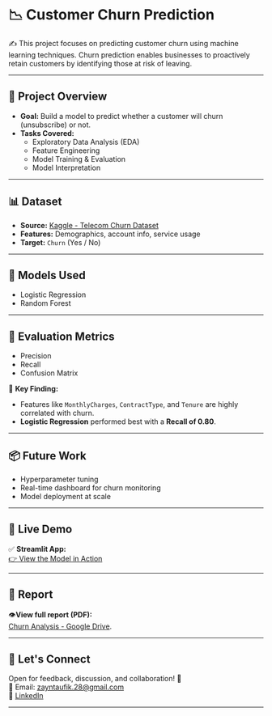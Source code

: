 # 📉 Customer Churn Prediction

✍️ This project focuses on predicting customer churn using machine learning techniques. Churn prediction enables businesses to proactively retain customers by identifying those at risk of leaving.

---

## 🚀 Project Overview

- **Goal:** Build a model to predict whether a customer will churn (unsubscribe) or not.
- **Tasks Covered:**
  - Exploratory Data Analysis (EDA)
  - Feature Engineering
  - Model Training & Evaluation
  - Model Interpretation

---

## 📊 Dataset

- **Source:** [Kaggle - Telecom Churn Dataset](https://www.kaggle.com/datasets/blastchar/telco-customer-churn)
- **Features:** Demographics, account info, service usage
- **Target:** `Churn` (Yes / No)

---

## 🤖 Models Used

- Logistic Regression  
- Random Forest

---

## 🧠 Evaluation Metrics

- Precision  
- Recall  
- Confusion Matrix

📌 **Key Finding:**  
- Features like `MonthlyCharges`, `ContractType`, and `Tenure` are highly correlated with churn.
- **Logistic Regression** performed best with a **Recall of 0.80**.

---

## 📦 Future Work

- Hyperparameter tuning  
- Real-time dashboard for churn monitoring  
- Model deployment at scale

---
## 🚀 Live Demo

✅ **Streamlit App:**  
[👉 View the Model in Action](https://churn-prediction-models.streamlit.app/)

---

## 📄 Report

👁️**View full report (PDF):**  
[Churn Analysis - Google Drive](https://drive.google.com/file/d/1kLnFfmAyB6uFq_2QZBlwBB5l7-hVDOOg/view?usp=sharing).

---

## 📣 Let's Connect

Open for feedback, discussion, and collaboration! 🤝  
📧 Email: zayntaufik.28@gmail.com  
🔗 [LinkedIn](https://linkedin.com/in/shalihin2205)

---


